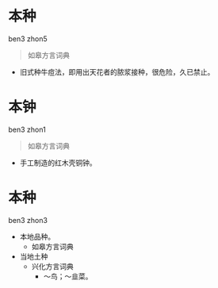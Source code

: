 

# 本种
ben3 zhon5
> 如皋方言词典
- 旧式种牛痘法，即用出天花者的脓浆接种，很危险，久已禁止。

# 本钟
ben3 zhon1
> 如皋方言词典
- 手工制造的红木壳铜钟。



# 本种
ben3 zhon3
+ 本地品种。
  * 如皋方言词典
+ 当地土种
  * 兴化方言词典
    - ～鸟；～韭菜。
